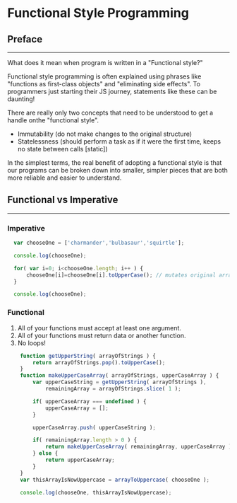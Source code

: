# Functional Style Programming


## Preface
---
What does it mean when program is written in a "Functional style?"

Functional style programming is often explained using phrases like "functions as first-class objects" and "eliminating side effects". To programmers just starting their JS journey, statements like these can be daunting!

There are really only two concepts that need to be understood to get a handle onthe "functional style".
* Immutability (do not make changes to the original structure)
* Statelessness (should perform a task as if it were the first time, keeps no state between calls [static])

In the simplest terms, the real benefit of adopting a functional style is that our programs can be broken down into smaller, simpler pieces that are both more reliable and easier to understand.

## Functional vs Imperative
---

### Imperative

```javascript
  var chooseOne = ['charmander','bulbasaur','squirtle'];

  console.log(chooseOne);

  for( var i=0; i<chooseOne.length; i++ ) {
      chooseOne[i]=chooseOne[i].toUpperCase(); // mutates original array
  }

  console.log(chooseOne);
```

### Functional

1. All of your functions must accept at least one argument.
2. All of your functions must return data or another function.
3. No loops!

```javascript
    function getUpperString( arrayOfStrings ) {
        return arrayOfStrings.pop().toUpperCase();
    }
    function makeUpperCaseArray( arrayOfStrings, upperCaseArray ) {
        var upperCaseString = getUpperString( arrayOfStrings ),
            remainingArray = arrayOfStrings.slice( 1 );

        if( upperCaseArray === undefined ) {
            upperCaseArray = [];
        }

        upperCaseArray.push( upperCaseString );

        if( remainingArray.length > 0 ) {
            return makeUpperCaseArray( remainingArray, upperCaseArray );
        } else {
            return upperCaseArray;
        }
    }
    var thisArrayIsNowUppercase = arrayToUppercase( chooseOne );

    console.log(chooseOne, thisArrayIsNowUppercase);
```
